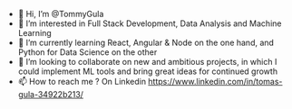 - 👋 Hi, I’m @TommyGula
- 👀 I’m interested in Full Stack Development, Data Analysis and Machine Learning
- 🌱 I’m currently learning React, Angular & Node on the one hand, and Python for Data Science on the other
- 💞️ I’m looking to collaborate on new and ambitious projects, in which I could implement ML tools and bring great ideas for continued growth
- 📫 How to reach me ? On Linkedin https://www.linkedin.com/in/tomas-gula-34922b213/

<!---
TommyGula/TommyGula is a ✨ special ✨ repository because its `README.md` (this file) appears on your GitHub profile.
You can click the Preview link to take a look at your changes.
--->
